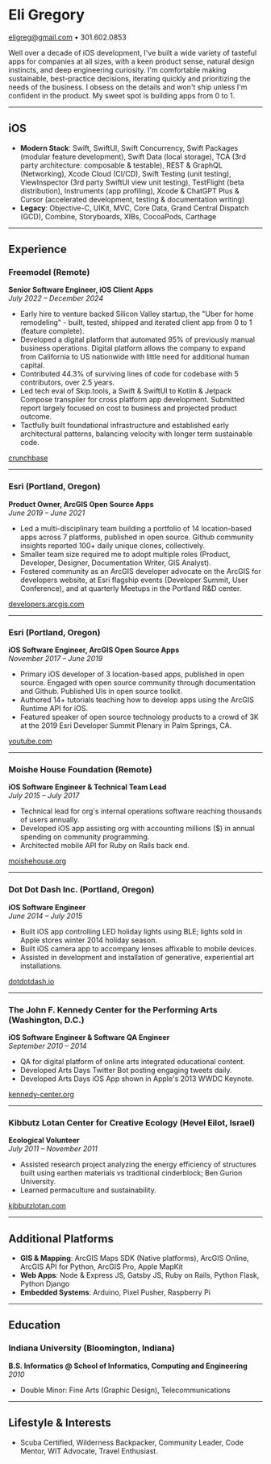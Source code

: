 # Eli Gregory

[eligreg@gmail.com](mailto:eligreg@gmail.com) • 301.602.0853

Well over a decade of iOS development, I've built a wide variety of tasteful apps for companies at all sizes, with a keen product sense, natural design instincts, and deep engineering curiosity. I'm comfortable making sustainable, best-practice decisions, iterating quickly and prioritizing the needs of the business. I obsess on the details and won't ship unless I'm confident in the product. My sweet spot is building apps from 0 to 1.

---

## iOS

- **Modern Stack**: Swift, SwiftUI, Swift Concurrency, Swift Packages (modular feature development), Swift Data (local storage), TCA (3rd party architecture: composable & testable), REST & GraphQL (Networking), Xcode Cloud (CI/CD), Swift Testing (unit testing), ViewInspector (3rd party SwiftUI view unit testing), TestFlight (beta distribution), Instruments (app profiling), Xcode & ChatGPT Plus & Cursor (accelerated development, testing & documentation writing)
- **Legacy**: Objective-C, UIKit, MVC, Core Data, Grand Central Dispatch (GCD), Combine, Storyboards, XIBs, CocoaPods, Carthage

---

## Experience

### Freemodel (Remote)
**Senior Software Engineer, iOS Client Apps**  
_July 2022 – December 2024_

- Early hire to venture backed Silicon Valley startup, the "Uber for home remodeling" - built, tested, shipped and iterated client app from 0 to 1 (feature complete).  
- Developed a digital platform that automated 95% of previously manual business operations. Digital platform allows the company to expand from California to US nationwide with little need for additional human capital.  
- Contributed 44.3% of surviving lines of code for codebase with 5 contributors, over 2.5 years.  
- Led tech eval of Skip.tools, a Swift & SwiftUI to Kotlin & Jetpack Compose transpiler for cross platform app development. Submitted report largely focused on cost to business and projected product outcome.  
- Tactfully built foundational infrastructure and established early architectural patterns, balancing velocity with longer term sustainable code.

[crunchbase](https://www.crunchbase.com/organization/freemodel)

---

### Esri (Portland, Oregon)
**Product Owner, ArcGIS Open Source Apps**  
_June 2019 – June 2021_

- Led a multi-disciplinary team building a portfolio of 14 location-based apps across 7 platforms, published in open source. Github community insights reported 100+ daily unique clones, collectively.  
- Smaller team size required me to adopt multiple roles (Product, Developer, Designer, Documentation Writer, GIS Analyst).  
- Fostered community as an ArcGIS developer advocate on the ArcGIS for developers website, at Esri flagship events (Developer Summit, User Conference), and at quarterly Meetups in the Portland R&D center.

[developers.arcgis.com](https://developers.arcgis.com/)

---

### Esri (Portland, Oregon)
**iOS Software Engineer, ArcGIS Open Source Apps**  
_November 2017 – June 2019_

- Primary iOS developer of 3 location-based apps, published in open source. Engaged with open source community through documentation and Github. Published UIs in open source toolkit.  
- Authored 14+ tutorials teaching how to develop apps using the ArcGIS Runtime API for iOS.  
- Featured speaker of open source technology products to a crowd of 3K at the 2019 Esri Developer Summit Plenary in Palm Springs, CA.

[youtube.com](https://www.youtube.com/watch?v=yDxsPNwUo9U&t=5s)

---

### Moishe House Foundation (Remote)
**iOS Software Engineer & Technical Team Lead**  
_July 2015 – July 2017_

- Technical lead for org's internal operations software reaching thousands of users annually.  
- Developed iOS app assisting org with accounting millions ($) in annual spending on community programming.  
- Architected mobile API for Ruby on Rails back end.

[moishehouse.org](https://www.moishehouse.org/)

---

### Dot Dot Dash Inc. (Portland, Oregon)
**iOS Software Engineer**  
_June 2014 – July 2015_

- Built iOS app controlling LED holiday lights using BLE; lights sold in Apple stores winter 2014 holiday season.  
- Built iOS camera app to accompany lenses affixable to mobile devices.  
- Assisted in development and installation of generative, experiential art installations.

[dotdotdash.io](https://www.dotdotdash.io/)

---

### The John F. Kennedy Center for the Performing Arts (Washington, D.C.)
**iOS Software Engineer & Software QA Engineer**  
_September 2010 – 2014_

- QA for digital platform of online arts integrated educational content.  
- Developed Arts Days Twitter Bot posting engaging tweets daily.  
- Developed Arts Days iOS App shown in Apple's 2013 WWDC Keynote.

[kennedy-center.org](https://www.kennedy-center.org/education/resources-for-educators/classroom-resources/)

---

### Kibbutz Lotan Center for Creative Ecology (Hevel Eilot, Israel)
**Ecological Volunteer**  
_July 2011 – November 2011_

- Assisted research project analyzing the energy efficiency of structures built using earthen materials vs traditional cinderblock; Ben Gurion University.  
- Learned permaculture and sustainability.

[kibbutzlotan.com](https://kibbutzlotan.com/en/home-en/)

---

## Additional Platforms

- **GIS & Mapping**: ArcGIS Maps SDK (Native platforms), ArcGIS Online, ArcGIS API for Python, ArcGIS Pro, Apple MapKit  
- **Web Apps**: Node & Express JS, Gatsby JS, Ruby on Rails, Python Flask, Python Django  
- **Embedded Systems**: Arduino, Pixel Pusher, Raspberry Pi  

---

## Education

### Indiana University (Bloomington, Indiana)
**B.S. Informatics @ School of Informatics, Computing and Engineering**  
_2010_

- Double Minor: Fine Arts (Graphic Design), Telecommunications

---

## Lifestyle & Interests

- Scuba Certified, Wilderness Backpacker, Community Leader, Code Mentor, WIT Advocate, Travel Enthusiast.
